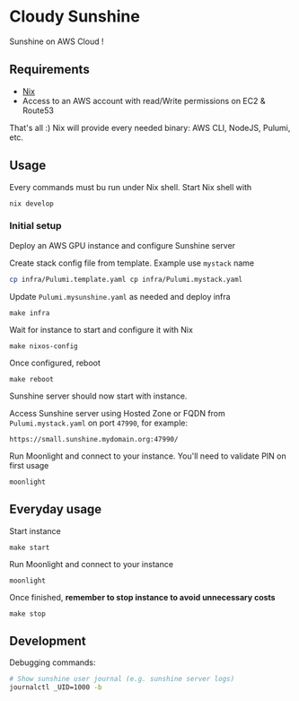 # Cloudy Sunshine 

Sunshine on AWS Cloud !

## Requirements

- [Nix](https://nixos.org/download)
- Access to an AWS account with read/Write permissions on EC2 & Route53

That's all :) Nix will provide every needed binary: AWS CLI, NodeJS, Pulumi, etc. 

## Usage

Every commands must bu run under Nix shell. Start Nix shell with

```
nix develop
```

### Initial setup

Deploy an AWS GPU instance and configure Sunshine server

Create stack config file from template. Example use `mystack` name

```sh
cp infra/Pulumi.template.yaml cp infra/Pulumi.mystack.yaml
```

Update `Pulumi.mysunshine.yaml` as needed and deploy infra

```
make infra
```

Wait for instance to start and configure it with Nix

```
make nixos-config
```

Once configured, reboot

```
make reboot
```

Sunshine server should now start with instance.

Access Sunshine server using Hosted Zone or FQDN from `Pulumi.mystack.yaml` on port `47990`, for example:

```
https://small.sunshine.mydomain.org:47990/
```

Run Moonlight and connect to your instance. You'll need to validate PIN on first usage

```
moonlight
```

## Everyday usage

Start instance

```
make start
```

Run Moonlight and connect to your instance

```
moonlight
```

Once finished, **remember to stop instance to avoid unnecessary costs**

```
make stop
```

## Development

Debugging commands:
 
```sh
# Show sunshine user journal (e.g. sunshine server logs)
journalctl _UID=1000 -b
```